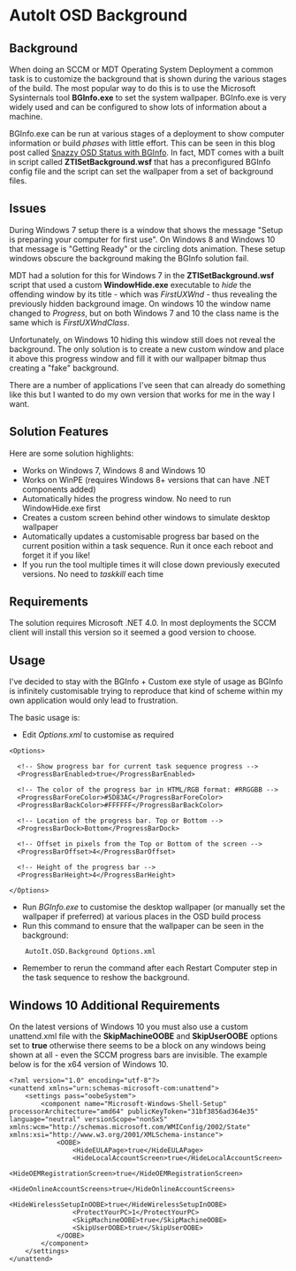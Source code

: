 # AutoIt OSD Background

## Background

When doing an SCCM or MDT Operating System Deployment a common task is to customize the background that is shown during the various stages of the build. The most popular way to do this is to use the Microsoft Sysinternals tool **BGInfo.exe** to set the system wallpaper. BGInfo.exe is very widely used and can be configured to show lots of information about a machine.

BGInfo.exe can be run at various stages of a deployment to show computer information or build _phases_ with little effort. This can be seen in this blog post called [Snazzy OSD Status with BGInfo](https://blogs.technet.microsoft.com/cameronk/2010/04/28/snazzy-osd-status-with-bginfo/). In fact, MDT comes with a built in script called **ZTISetBackground.wsf** that has a preconfigured BGInfo config file and the script can set the wallpaper from a set of background files.

## Issues

During Windows 7 setup there is a window that shows the message "Setup is preparing your computer for first use". On Windows 8 and Windows 10 that message is "Getting Ready" or the circling dots animation. These setup windows obscure the background making the BGInfo solution fail.

MDT had a solution for this for Windows 7 in the **ZTISetBackground.wsf** script that used a custom **WindowHide.exe** executable to *hide* the offending window by its title - which was *FirstUXWnd* - thus revealing the previously hidden background image. On windows 10 the window name changed to *Progress*, but on both Windows 7 and 10 the class name is the same which is *FirstUXWndClass*.

Unfortunately, on Windows 10 hiding this window still does not reveal the background. The only solution is to create a new custom window and place it above this progress window and fill it with our wallpaper bitmap thus creating a "fake" background.

There are a number of applications I've seen that can already do something like this but I wanted to do my own version that works for me in the way I want.

## Solution Features

Here are some solution highlights:

* Works on Windows 7, Windows 8 and Windows 10
* Works on WinPE (requires Windows 8+ versions that can have .NET components added)
* Automatically hides the progress window. No need to run WindowHide.exe first
* Creates a custom screen behind other windows to simulate desktop wallpaper
* Automatically updates a customisable progress bar based on the current position within a task sequence. Run it once each reboot and forget it if you like!
* If you run the tool multiple times it will close down previously executed versions. No need to *taskkill* each time

## Requirements

The solution requires Microsoft .NET 4.0. In most deployments the SCCM client will install this version so it seemed a good version to choose.

## Usage

I've decided to stay with the BGInfo + Custom exe style of usage as BGInfo is infinitely customisable trying to reproduce that kind of scheme within my own application would only lead to frustration. 

The basic usage is:

* Edit *Options.xml* to customise as required

````
<Options>

  <!-- Show progress bar for current task sequence progress -->
  <ProgressBarEnabled>true</ProgressBarEnabled>

  <!-- The color of the progress bar in HTML/RGB format: #RRGGBB -->
  <ProgressBarForeColor>#5D83AC</ProgressBarForeColor>
  <ProgressBarBackColor>#FFFFFF</ProgressBarBackColor>

  <!-- Location of the progress bar. Top or Bottom -->
  <ProgressBarDock>Bottom</ProgressBarDock>
  
  <!-- Offset in pixels from the Top or Bottom of the screen -->
  <ProgressBarOffset>4</ProgressBarOffset>
  
  <!-- Height of the progress bar -->
  <ProgressBarHeight>4</ProgressBarHeight>

</Options>
````

* Run *BGInfo.exe* to customise the desktop wallpaper (or manually set the wallpaper if preferred) at various places in the OSD build process
* Run this command to ensure that the wallpaper can be seen in the background:

````
    AutoIt.OSD.Background Options.xml
````

* Remember to rerun the command after each Restart Computer step in the task sequence to reshow the background.

## Windows 10 Additional Requirements

On the latest versions of Windows 10 you must also use a custom unattend.xml file with the **SkipMachineOOBE** and **SkipUserOOBE** options set to **true** otherwise there seems to be a block on any windows being shown at all - even the SCCM progress bars are invisible. The example below is for the x64 version of Windows 10.

````
<?xml version="1.0" encoding="utf-8"?>
<unattend xmlns="urn:schemas-microsoft-com:unattend">
    <settings pass="oobeSystem">
        <component name="Microsoft-Windows-Shell-Setup" processorArchitecture="amd64" publicKeyToken="31bf3856ad364e35" language="neutral" versionScope="nonSxS" xmlns:wcm="http://schemas.microsoft.com/WMIConfig/2002/State" xmlns:xsi="http://www.w3.org/2001/XMLSchema-instance">
            <OOBE>
                <HideEULAPage>true</HideEULAPage>
                <HideLocalAccountScreen>true</HideLocalAccountScreen>
                <HideOEMRegistrationScreen>true</HideOEMRegistrationScreen>
                <HideOnlineAccountScreens>true</HideOnlineAccountScreens>
                <HideWirelessSetupInOOBE>true</HideWirelessSetupInOOBE>
                <ProtectYourPC>1</ProtectYourPC>
                <SkipMachineOOBE>true</SkipMachineOOBE>
                <SkipUserOOBE>true</SkipUserOOBE>
            </OOBE>
        </component>
    </settings>
</unattend>

```` 